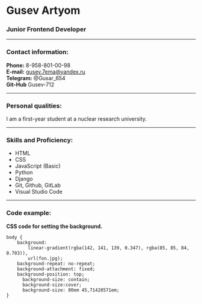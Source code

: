 # **Gusev Artyom**
### **Junior Frontend Developer**
*******
### **Contact information:**
**Phone:** 8-958-801-00-98   
**E-mail:** gusev.7ema@yandex.ru   
**Telegram:** @Gusar_654   
**Git-Hub** Gusev-712
*******
### **Personal qualities:**
I am a first-year student at a nuclear research university.
*******
### **Skills and Proficiency:**
- HTML
- CSS
- JavaScript (Basic)
- Python
- Django
- Git, Github, GitLab
- Visual Studio Code
*******
### **Code example:**
**CSS code for setting the background.**


```
body {
	background: 
		linear-gradient(rgba(142, 141, 139, 0.347), rgba(85, 85, 84, 0.703)), 
		url(fon.jpg);
	background-repeat: no-repeat;
	background-attachment: fixed;
	background-position: top; 
      background-size: contain;
      background-size:cover;
      background-size: 80em 45,71428571em;   
}
```